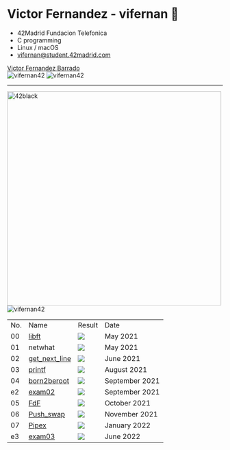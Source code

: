 <h1>Victor Fernandez - vifernan 🤖 </h1>

- 42Madrid Fundacion Telefonica
- C programming
- Linux / macOS
- <a href="mailto:vifernan@student.42madrid.com?subject=[GitHub]%20-">vifernan@student.42madrid.com</a>

<div class="badge-base LI-profile-badge" data-locale="en_US" data-size="large" data-theme="dark" data-type="HORIZONTAL" data-vanity="victor-fernandez-barrado" data-version="v1"><a class="badge-base__link LI-simple-link" href="https://es.linkedin.com/in/victor-fernandez-barrado?trk=profile-badge">Victor Fernandez Barrado</a></div>

<img src="https://github-readme-stats.vercel.app/api?username=vifernan42&show_icons=true&theme=radical" alt="vifernan42" />
<img src="https://github-readme-stats.vercel.app/api/top-langs/?username=vifernan42&theme=radical" alt="vifernan42" />
<hr class="dashed">
<!--<h1 style="color:#950104; font-family: poppins;"> <img src="https://raw.githubusercontent.com/kube/vscode-42header/master/42.png" width=50> Madrid</h1>-->
<img src="https://user-images.githubusercontent.com/82234144/179207798-ca75122f-e5e9-4b75-9d62-2975a1ee446e.png" alt="42black" width="500px"/>


<img src="https://badge42.vercel.app/api/v2/cl4lm7u89001109jv4i7sppsl/stats?cursusId=21&coalitionId=64" alt="vifernan42" />


<table>
    <tr> <!-- HEAD -->
        <td>No.</td>
        <td>Name</td>
        <td>Result</td>
        <td>Date</td>
    </tr> 
    <tr> <!-- LIFT -->
        <td>00</td>
        <td><a href="https://github.com/vifernan42/libft">libft</a></td>
        <td><img src="https://badge42.vercel.app/api/v2/cl4lm7u89001109jv4i7sppsl/project/2148441" /></td>
        <td>May 2021</td>
    </tr>
  <tr> <!-- netwhat -->
        <td>01</td>
        <td>netwhat</td>
        <td><img src="https://badge42.vercel.app/api/v2/cl4lm7u89001109jv4i7sppsl/project/2163849"/></td>
        <td>May 2021</td>
    </tr>
  <tr>
        <td>02</td>
        <td><a href="https://github.com/vifernan42/get_next_line">get_next_line</a></td>
        <td><img src="https://badge42.vercel.app/api/v2/cl4lm7u89001109jv4i7sppsl/project/2165221" /></td>
        <td>June 2021</td>
    </tr>
  <tr>
        <td>03</td>
        <td><a href="https://github.com/vifernan42/ft_printf">printf</a></td>
        <td><img src="https://badge42.vercel.app/api/v2/cl4lm7u89001109jv4i7sppsl/project/2170754"/></td>
        <td>August 2021</td>
    </tr>
  <tr>
        <td>04</td>
        <td><a href="https://github.com/vifernan42/Born2BeRoot">born2beroot</a></td>
        <td><img src="https://badge42.vercel.app/api/v2/cl4lm7u89001109jv4i7sppsl/project/2189210" /></td>
        <td>September 2021</td>
    </tr>
  <tr>
        <td>e2</td>
        <td><a href="https://github.com/vifernan42/exam02">exam02</a></td>
        <td><img src="https://badge42.vercel.app/api/v2/cl4lm7u89001109jv4i7sppsl/project/2360319" /></td>
        <td>September 2021</td>
    </tr>
   <tr>
        <td>05</td>
        <td><a href="https://github.com/vifernan42/FdF">FdF</a></td>
        <td><img src="https://badge42.vercel.app/api/v2/cl4lm7u89001109jv4i7sppsl/project/2328743" /></td>
        <td>October 2021</td>
    </tr>
   <tr>
        <td>06</td>
        <td><a href="https://github.com/vifernan42/push_swap">Push_swap</a></td>
        <td><img src="https://badge42.vercel.app/api/v2/cl4lm7u89001109jv4i7sppsl/project/2396827" /></td>
        <td>November 2021</td>
    </tr>
  <tr>
        <td>07</td>
        <td><a href="https://github.com/vifernan42/pipex">Pipex</a></td>
        <td><img src="https://badge42.vercel.app/api/v2/cl4lm7u89001109jv4i7sppsl/project/2368031" /></td>
        <td>January 2022</td>
    </tr>
    <tr>
        <td>e3</td>
        <td><a href="#">exam03</a></td>
        <td><img src="https://badge42.vercel.app/api/v2/cl4lm7u89001109jv4i7sppsl/project/2501333" /></td>
        <td>June 2022</td>
    </tr>
</table>

